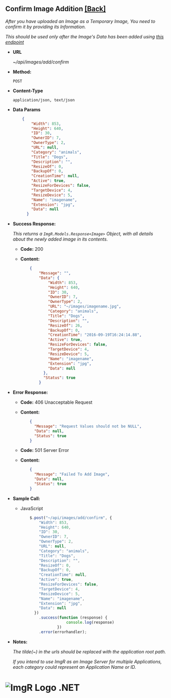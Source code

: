 ﻿**Confirm Image Addition** [[Back]](Api-Docs.md)
----

_After you have uploaded an Image as a Temporary Image, You need to confirm it by providing its Information._

_This should be used only after the Image's Data has been added using [this endpoint](add-new-image.md)_

* **URL**

  _~/api/images/add/confirm_

* **Method:**

    `POST`
  
* **Content-Type**

   `application/json, text/json`
  
* **Data Params**

    ```json
        {
            "Width": 853,
            "Height": 640,
            "ID": 30,
            "OwnerID": 7,
            "OwnerType": 2,
            "URL": null,
            "Category": "animals",
            "Title": "Dogs",
            "Description": "",
            "ResizeOf": 0,
            "BackupOf": 0,
            "CreationTime": null,
            "Active": true,
            "ResizeForDevices": false,
            "TargetDevice": 4,
            "ResizeDevice": 5,
            "Name": "imagename",
            "Extension": "jpg",
            "Data": null
          }
    ```

* **Success Response:**
  
  _This returns a `ImgR.Models.Response<Image>` Object, with all details about the newly added image in its contents._

  * **Code:** 200 <br />
  * **Content:**

    ```json
        {
            "Message": "",
            "Data": {
                "Width": 853,
                "Height": 640,
                "ID": 30,
                "OwnerID": 7,
                "OwnerType": 2,
                "URL": "~/images/imagename.jpg",
                "Category": "animals",
                "Title": "Dogs",
                "Description": "",
                "ResizeOf": 26,
                "BackupOf": 0,
                "CreationTime": "2016-09-19T16:24:14.88",
                "Active": true,
                "ResizeForDevices": false,
                "TargetDevice": 4,
                "ResizeDevice": 5,
                "Name": "imagename",
                "Extension": "jpg",
                "Data": null
              },
              "Status": true
            }
    ```
 
* **Error Response:**

  * **Code:** 406 Unacceptable Request
  * **Content:** 

    ```json
        {
          "Message": "Request Values should not be NULL",
          "Data": null,
          "Status": true
        }
    ```

  * **Code:** 501 Server Error
  * **Content:** 

    ```json
        {
          "Message": "Failed To Add Image",
          "Data": null,
          "Status": true
        }
    ```

* **Sample Call:**

  - JavaScript
    ```js
        $.post("~/api/images/add/confirm", {
            "Width": 853,
            "Height": 640,
            "ID": 30,
            "OwnerID": 7,
            "OwnerType": 2,
            "URL": null,
            "Category": "animals",
            "Title": "Dogs",
            "Description": "",
            "ResizeOf": 0,
            "BackupOf": 0,
            "CreationTime": null,
            "Active": true,
            "ResizeForDevices": false,
            "TargetDevice": 4,
            "ResizeDevice": 5,
            "Name": "imagename",
            "Extension": "jpg",
            "Data": null
          })
            .success(function (response) {
                        console.log(response)
                    })
            .error(errorhandler);
    ```

* **Notes:**

  _The tilde(~) in the urls should be replaced with the application root path._ 

  _If you intend to use ImgR as an Image Server for multiple Applications, each category could represent an Application Name or ID._ 


# ![ImgR Logo](https://github.com/mykeels/ImgR/blob/master/ImgR/Content/logo.png?raw=true) .NET